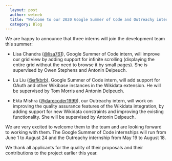 ```yaml
---
  layout: post
  author: wetneb
  title: "Welcome to our 2020 Google Summer of Code and Outreachy interns"
  category: Blog
---
```


We are happy to announce that three interns will join the development team this summer:

* Lisa Chandra ([@lisa761](https://github.com/lisa761)), Google Summer of Code intern, will improve our grid view by adding support for infinite scrolling (displaying the entire grid without the need to browse it by small pages). She is supervised by
  Owen Stephens and Antonin Delpeuch.

* Lu Liu ([@afkbrb](https://github.com/afkbrb)), Google Summer of Code intern, will add support for OAuth and other Wikibase instances in the Wikidata extension. He will be supervised by Tom Morris and Antonin Delpeuch.

* Ekta Mishra ([@darecoder1999](https://github.com/darecoder1999)), our Outreachy intern, will work on improving the quality assurance features of the Wikidata integration, by adding support for new Wikidata constraints and improving the existing
  functionality. She will be supervised by Antonin Delpeuch.

We are very excited to welcome them to the team and are looking forward to working with them. The Google Summer of Code internships will run from June 1 to August 24 and the Outreachy internship from May 19 to August 18.

We thank all applicants for the quality of their proposals and their contributions to the project earlier this year.
